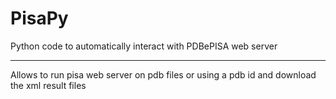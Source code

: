 # PisaPy
Python code to automatically interact with PDBePISA web server

---

Allows to run pisa web server on pdb files or using a pdb id and download the xml result files

